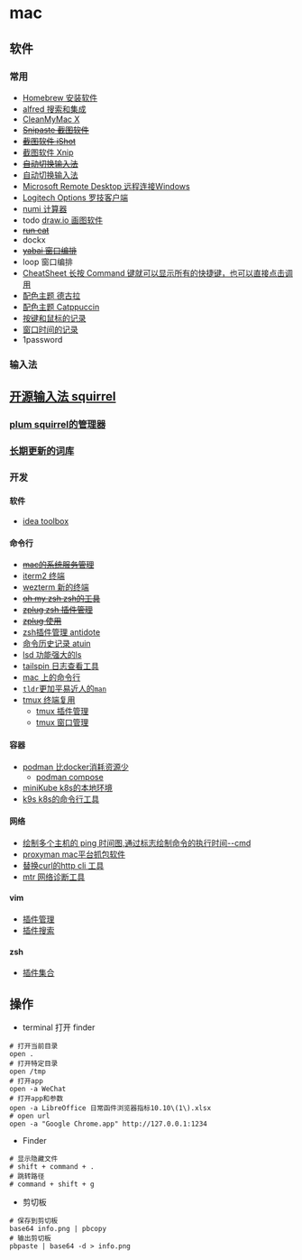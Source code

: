 # mac

## 软件

### 常用

- [Homebrew 安装软件](https://brew.sh)
- [alfred 搜索和集成](https://www.alfredapp.com/)
- [CleanMyMac X](https://cleanmymac.com/)
- ~~[Snipaste 截图软件](https://www.snipaste.com/)~~
- ~~[截图软件 iShot](https://apps.apple.com/us/app/ishot-screenshot-recording-ocr/id1485844094?mt=12)~~
- [截图软件 Xnip](https://apps.apple.com/cn/app/xnip-screenshot-annotation/id1221250572?mt=12)
- ~~[自动切换输入法](https://github.com/itsuhane/SwitchKey)~~
- [自动切换输入法](https://inputsource.pro/zh-CN)
- [Microsoft Remote Desktop 远程连接Windows](https://learn.microsoft.com/en-us/windows-server/remote/remote-desktop-services/clients/remote-desktop-mac)
- [Logitech Options 罗技客户端](https://www.logitech.com.cn/zh-cn/software/options.html)
- [numi 计算器](https://github.com/nikolaeu/numi/wiki)
- todo [draw.io 画图软件](https://app.diagrams.net/)
- ~~[run cat](https://apps.apple.com/cn/app/runcat/id1429033973?mt=12)~~
- dockx
- ~~[yabai 窗口编排](https://github.com/koekeishiya/yabai)~~
- loop 窗口编排
- [CheatSheet 长按 Command 键就可以显示所有的快捷键，也可以直接点击调用](https://www.mediaatelier.com/CheatSheet/)
- [配色主题 德古拉](https://draculatheme.com/)
- [配色主题 Catppuccin](https://github.com/catppuccin/catppuccin)
- [按键和鼠标的记录](https://whatpulse.org/)
- [窗口时间的记录](https://github.com/ActivityWatch/activitywatch)
- 1password

### 输入法

## [开源输入法 squirrel](https://github.com/rime/squirrel)

### [plum squirrel的管理器](https://github.com/rime/plum)

### [长期更新的词库](https://github.com/iDvel/rime-ice?tab=readme-ov-file)

### 开发

#### 软件

- [idea toolbox](https://www.jetbrains.com/toolbox-app/)

#### 命令行

- ~~[mac的系统服务管理](https://www.launchd.info/)~~
- [iterm2 终端](https://iterm2.com/)
- [wezterm 新的终端](https://github.com/wez/wezterm)
- ~~[oh my zsh zsh的工具](https://ohmyz.sh/)~~
- ~~[zplug zsh 插件管理](https://github.com/zplug/zplug)~~
- ~~[zplug 使用](https://www.jkg.tw/p2965/)~~
- [zsh插件管理 antidote](https://github.com/mattmc3/antidote)
- [命令历史记录 atuin](https://github.com/ellie/atuin)
- [lsd 功能强大的ls](https://github.com/lsd-rs/lsd)
- [tailspin 日志查看工具](https://github.com/bensadeh/tailspin)
- [mac 上的命令行](https://git.herrbischoff.com/awesome-macos-command-line/about/)
- [`tldr`更加平易近人的`man`](https://github.com/tldr-pages/tldr)
- [tmux 终端复用](https://github.com/tmux/tmux)
    - [tmux 插件管理](https://github.com/tmux-plugins/tpm)
    - [tmux 窗口管理](https://github.com/tmuxinator/tmuxinator)

#### 容器

- [podman 比docker消耗资源少](https://podman.io/)
    - [podman compose](https://github.com/containers/podman-compose)
- [miniKube k8s的本地环境](https://minikube.sigs.k8s.io/docs/)
- [k9s k8s的命令行工具](https://k9scli.io/)

#### 网络

- [绘制多个主机的 ping 时间图,通过标志绘制命令的执行时间--cmd](https://github.com/orf/gping)
- [proxyman mac平台抓包软件](https://proxyman.io/)
- [替换curl的http cli 工具](https://github.com/httpie/cli)
- [mtr 网络诊断工具](https://www.bitwizard.nl/mtr/)

#### vim

- [插件管理](https://github.com/VundleVim/Vundle.vim)
- [插件搜索](https://vimawesome.com)

#### zsh

- [插件集合](https://github.com/unixorn/awesome-zsh-plugins)

## 操作

- terminal 打开 finder

```shell
# 打开当前目录
open .
# 打开特定目录
open /tmp
# 打开app
open -a WeChat
# 打开app和参数
open -a LibreOffice 日常函件浏览器指标10.10\(1\).xlsx
# open url
open -a "Google Chrome.app" http://127.0.0.1:1234
```

- Finder

```shell
# 显示隐藏文件
# shift + command + .
# 跳转路径
# command + shift + g

```

- 剪切板

```shell
# 保存到剪切板
base64 info.png | pbcopy
# 输出剪切板
pbpaste | base64 -d > info.png
```
